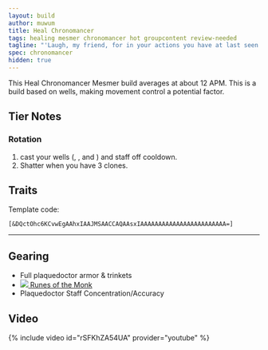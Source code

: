 ```yaml
---
layout: build
author: muwum
title: Heal Chronomancer
tags: healing mesmer chronomancer hot groupcontent review-needed
tagline: "'Laugh, my friend, for in your actions you have at last seen behind the mask.'<br/>-- Keeper of Illusion"
spec: chronomancer
hidden: true
---
```


This Heal Chronomancer Mesmer build averages at about 12 APM. This is a build based on wells, making movement control a potential factor.

## Tier Notes

### Rotation
1. cast your wells (<span data-aw2-key="6" data-aw2-skill="30305"></span>, <span data-aw2-key="7" data-aw2-skill="29856"></span>, <span data-aw2-key="8" data-aw2-skill="29526"></span> and <span data-aw2-key="0" data-aw2-skill="30359"></span>) and staff <span data-aw2-key="5" data-aw2-skill="10169"></span> off cooldown.
2. Shatter <span data-aw2-key="F3" data-aw2-skill="56873"></span> when you have 3 clones.

## Traits

Template code:

`[&DQctOhc6KCvwEgAAhxIAAJMSAACCAQAAsxIAAAAAAAAAAAAAAAAAAAAAAAA=]`

---

<div
  data-armory-embed='skills'
  data-armory-ids='30305,29856,29526,10247,30359'
>
</div>
<div
  data-armory-embed='specializations'
  data-armory-ids='45,23,40'
  data-armory-45-traits='675,668,1687'
  data-armory-23-traits='738,740,752'
  data-armory-40-traits='1987,1913,2022'
>
</div>

## Gearing

- Full plaquedoctor armor & trinkets
- [![](https://wiki.guildwars2.com/images/1/18/Superior_Rune_of_the_Monk.png/27px-Superior_Rune_of_the_Monk.png) Runes of the Monk](https://wiki.guildwars2.com/wiki/Superior_Rune_of_the_Monk)
- Plaquedoctor Staff Concentration/Accuracy


## Video
{% include video id="rSFKhZA54UA" provider="youtube" %}

